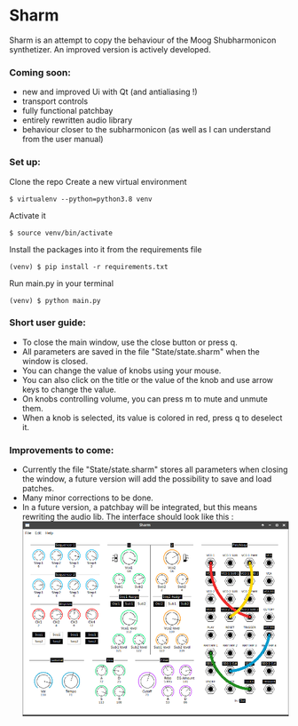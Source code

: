 # Sharm
Sharm is an attempt to copy the behaviour of the Moog Shubharmonicon synthetizer.
An improved version is actively developed. 

### Coming soon:
- new and improved Ui with Qt (and antialiasing !)
- transport controls
- fully functional patchbay
- entirely rewritten audio library
- behaviour closer to the subharmonicon (as well as I can understand from the user manual)

### Set up:
Clone the repo
Create a new virtual environment
```console
$ virtualenv --python=python3.8 venv
```
Activate it
```console
$ source venv/bin/activate
```
Install the packages into it from the requirements file
```console
(venv) $ pip install -r requirements.txt
```
Run main.py in your terminal
```console
(venv) $ python main.py
```
### Short user guide:
* To close the main window, use the close button or press q.
* All parameters are saved in the file "State/state.sharm" when the window is closed.
* You can change the value of knobs using your mouse.
* You can also click on the title or the value of the knob and use arrow keys to change the value.
* On knobs controlling volume, you can press m to mute and unmute them.
* When a knob is selected, its value is colored in red, press q to deselect it.

### Improvements to come:
* Currently the file "State/state.sharm" stores all parameters when closing the window, a future version will add the possibility to save and load patches.
* Many minor corrections to be done.
* In a future version, a patchbay will be integrated, but this means rewriting the audio lib. The interface should look like this :
![Interface of the synth](Gui/SharmGui.png)
